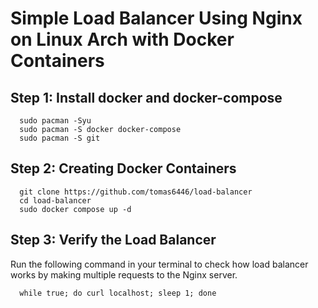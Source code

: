 # Simple Load Balancer Using Nginx on Linux Arch with Docker Containers

## Step 1: Install docker and docker-compose
```shell
  sudo pacman -Syu
  sudo pacman -S docker docker-compose
  sudo pacman -S git
```
## Step 2: Creating Docker Containers
```shell
  git clone https://github.com/tomas6446/load-balancer
  cd load-balancer
  sudo docker compose up -d
```
## Step 3: Verify the Load Balancer
Run the following command in your terminal to check how load balancer works by making multiple requests to the Nginx server. 
```shell
  while true; do curl localhost; sleep 1; done
```
